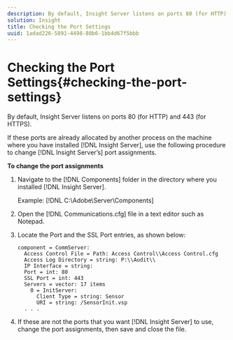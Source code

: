 ```yaml
---
description: By default, Insight Server listens on ports 80 (for HTTP) and 443 (for HTTPS).
solution: Insight
title: Checking the Port Settings
uuid: 1adad226-5891-4498-80b6-1bb4d67f5bbb
---
```


# Checking the Port Settings{#checking-the-port-settings}

By default, Insight Server listens on ports 80 (for HTTP) and 443 (for HTTPS).

 If these ports are already allocated by another process on the machine where you have installed [!DNL Insight Server], use the following procedure to change [!DNL Insight Server’s] port assignments.

**To change the port assignments** 

1. Navigate to the [!DNL Components] folder in the directory where you installed [!DNL Insight Server].

   Example: [!DNL C:\Adobe\Server\Components]

1. Open the [!DNL Communications.cfg] file in a text editor such as Notepad.
1. Locate the Port and the SSL Port entries, as shown below:

   ```
   component = CommServer: 
     Access Control File = Path: Access Control\\Access Control.cfg
     Access Log Directory = string: P:\\Audit\\
     IP Interface = string: 
     Port = int: 80
     SSL Port = int: 443
     Servers = vector: 17 items
       0 = InitServer: 
         Client Type = string: Sensor
         URI = string: /SensorInit.vsp
     . . .
   ```

1. If these are not the ports that you want [!DNL Insight Server] to use, change the port assignments, then save and close the file.

